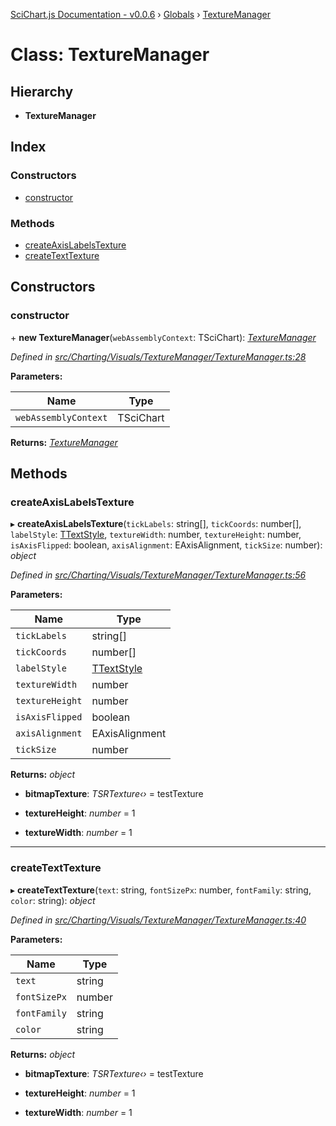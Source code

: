 [SciChart.js Documentation - v0.0.6](../README.md) › [Globals](../globals.md) › [TextureManager](texturemanager.md)

# Class: TextureManager

## Hierarchy

* **TextureManager**

## Index

### Constructors

* [constructor](texturemanager.md#constructor)

### Methods

* [createAxisLabelsTexture](texturemanager.md#createaxislabelstexture)
* [createTextTexture](texturemanager.md#createtexttexture)

## Constructors

###  constructor

\+ **new TextureManager**(`webAssemblyContext`: TSciChart): *[TextureManager](texturemanager.md)*

*Defined in [src/Charting/Visuals/TextureManager/TextureManager.ts:28](https://github.com/ABTSoftware/SciChart.Dev/blob/ff9f38d289/Web/src/SciChart/src/Charting/Visuals/TextureManager/TextureManager.ts#L28)*

**Parameters:**

Name | Type |
------ | ------ |
`webAssemblyContext` | TSciChart |

**Returns:** *[TextureManager](texturemanager.md)*

## Methods

###  createAxisLabelsTexture

▸ **createAxisLabelsTexture**(`tickLabels`: string[], `tickCoords`: number[], `labelStyle`: [TTextStyle](../globals.md#ttextstyle), `textureWidth`: number, `textureHeight`: number, `isAxisFlipped`: boolean, `axisAlignment`: EAxisAlignment, `tickSize`: number): *object*

*Defined in [src/Charting/Visuals/TextureManager/TextureManager.ts:56](https://github.com/ABTSoftware/SciChart.Dev/blob/ff9f38d289/Web/src/SciChart/src/Charting/Visuals/TextureManager/TextureManager.ts#L56)*

**Parameters:**

Name | Type |
------ | ------ |
`tickLabels` | string[] |
`tickCoords` | number[] |
`labelStyle` | [TTextStyle](../globals.md#ttextstyle) |
`textureWidth` | number |
`textureHeight` | number |
`isAxisFlipped` | boolean |
`axisAlignment` | EAxisAlignment |
`tickSize` | number |

**Returns:** *object*

* **bitmapTexture**: *TSRTexture‹›* = testTexture

* **textureHeight**: *number* = 1

* **textureWidth**: *number* = 1

___

###  createTextTexture

▸ **createTextTexture**(`text`: string, `fontSizePx`: number, `fontFamily`: string, `color`: string): *object*

*Defined in [src/Charting/Visuals/TextureManager/TextureManager.ts:40](https://github.com/ABTSoftware/SciChart.Dev/blob/ff9f38d289/Web/src/SciChart/src/Charting/Visuals/TextureManager/TextureManager.ts#L40)*

**Parameters:**

Name | Type |
------ | ------ |
`text` | string |
`fontSizePx` | number |
`fontFamily` | string |
`color` | string |

**Returns:** *object*

* **bitmapTexture**: *TSRTexture‹›* = testTexture

* **textureHeight**: *number* = 1

* **textureWidth**: *number* = 1
